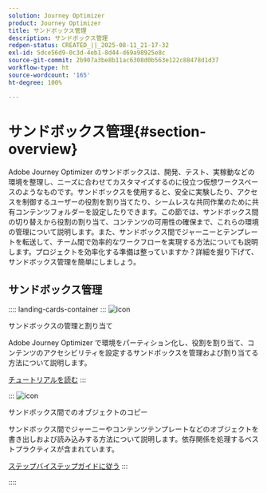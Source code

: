 ```yaml
---
solution: Journey Optimizer
product: Journey Optimizer
title: サンドボックス管理
description: サンドボックス管理
redpen-status: CREATED_||_2025-08-11_21-17-32
exl-id: 5dce56d9-0c3d-4eb1-8d44-d69a98925e8c
source-git-commit: 2b907a3be8b11ac6308d0b563e122c88478d1d37
workflow-type: ht
source-wordcount: '165'
ht-degree: 100%

---
```


# サンドボックス管理{#section-overview}

Adobe Journey Optimizer のサンドボックスは、開発、テスト、実稼動などの環境を整理し、ニーズに合わせてカスタマイズするのに役立つ仮想ワークスペースのようなものです。サンドボックスを使用すると、安全に実験したり、アクセスを制御するユーザーの役割を割り当てたり、シームレスな共同作業のために共有コンテンツフォルダーを設定したりできます。この節では、サンドボックス間の切り替えから役割の割り当て、コンテンツの可用性の確保まで、これらの環境の管理について説明します。また、サンドボックス間でジャーニーとテンプレートを転送して、チーム間で効率的なワークフローを実現する方法についても説明します。プロジェクトを効率化する準備は整っていますか？詳細を掘り下げて、サンドボックス管理を簡単にしましょう。

## サンドボックス管理

:::: landing-cards-container
:::
![icon](https://cdn.experienceleague.adobe.com/icons/circle-play.svg)

サンドボックスの管理と割り当て

Adobe Journey Optimizer で環境をパーティション化し、役割を割り当て、コンテンツのアクセシビリティを設定するサンドボックスを管理および割り当てる方法について説明します。

[チュートリアルを読む](../using/administration/sandboxes.md)
:::

:::
![icon](https://cdn.experienceleague.adobe.com/icons/list-check.svg)

サンドボックス間でのオブジェクトのコピー

サンドボックス間でジャーニーやコンテンツテンプレートなどのオブジェクトを書き出しおよび読み込みする方法について説明します。依存関係を処理するベストプラクティスが含まれています。

[ステップバイステップガイドに従う](../using/configuration/copy-objects-to-sandbox.md)
:::

::::
